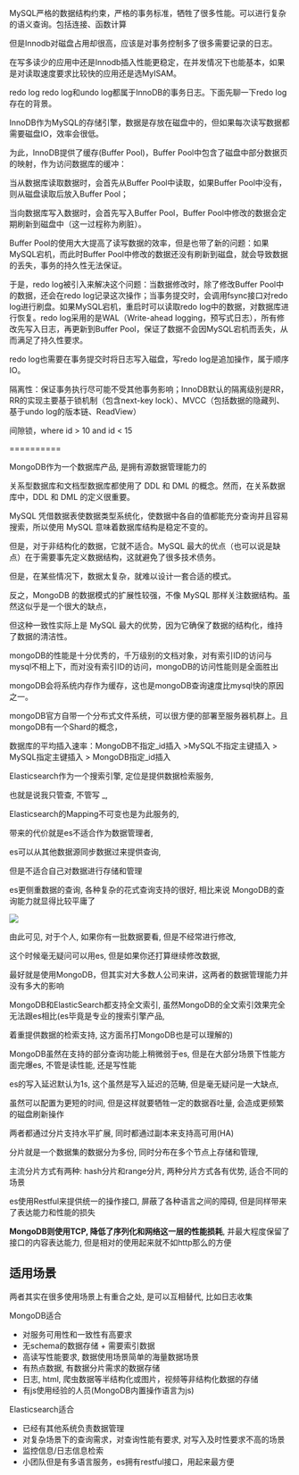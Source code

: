 MySQL严格的数据结构约束，严格的事务标准，牺牲了很多性能。可以进行复杂的语义查询。包括连接、函数计算

但是Innodb对磁盘占用却很高，应该是对事务控制多了很多需要记录的日志。

在写多读少的应用中还是Innodb插入性能更稳定，在并发情况下也能基本，如果是对读取速度要求比较快的应用还是选MyISAM。

redo log
redo log和undo log都属于InnoDB的事务日志。下面先聊一下redo log存在的背景。

InnoDB作为MySQL的存储引擎，数据是存放在磁盘中的，但如果每次读写数据都需要磁盘IO，效率会很低。

为此，InnoDB提供了缓存(Buffer Pool)，Buffer Pool中包含了磁盘中部分数据页的映射，作为访问数据库的缓冲：

当从数据库读取数据时，会首先从Buffer Pool中读取，如果Buffer Pool中没有，则从磁盘读取后放入Buffer Pool；

当向数据库写入数据时，会首先写入Buffer Pool，Buffer Pool中修改的数据会定期刷新到磁盘中（这一过程称为刷脏）。

Buffer Pool的使用大大提高了读写数据的效率，但是也带了新的问题：如果MySQL宕机，而此时Buffer Pool中修改的数据还没有刷新到磁盘，就会导致数据的丢失，事务的持久性无法保证。

于是，redo log被引入来解决这个问题：当数据修改时，除了修改Buffer Pool中的数据，还会在redo log记录这次操作；当事务提交时，会调用fsync接口对redo log进行刷盘。如果MySQL宕机，重启时可以读取redo log中的数据，对数据库进行恢复。redo log采用的是WAL（Write-ahead logging，预写式日志），所有修改先写入日志，再更新到Buffer Pool，保证了数据不会因MySQL宕机而丢失，从而满足了持久性要求。

redo log也需要在事务提交时将日志写入磁盘，写redo log是追加操作，属于顺序IO。

隔离性：保证事务执行尽可能不受其他事务影响；InnoDB默认的隔离级别是RR，RR的实现主要基于锁机制（包含next-key lock）、MVCC（包括数据的隐藏列、基于undo log的版本链、ReadView）

间隙锁，where id > 10 and id < 15

==========

MongoDB作为一个数据库产品, 是拥有源数据管理能力的

关系型数据库和文档型数据库都使用了 DDL 和 DML 的概念。然而，在关系数据库中，DDL 和 DML 的定义很重要。

MySQL 凭借数据表使数据类型系统化，使数据中各自的值都能充分查询并且容易搜索，所以使用 MySQL 意味着数据库结构是稳定不变的。

但是，对于非结构化的数据，它就不适合。MySQL 最大的优点（也可以说是缺点）在于需要事先定义数据结构，这就避免了很多技术债务。

但是，在某些情况下，数据太复杂，就难以设计一套合适的模式。

反之，MongoDB 的数据模式的扩展性较强，不像 MySQL 那样关注数据结构。虽然这似乎是一个很大的缺点，

但这种一致性实际上是 MySQL 最大的优势，因为它确保了数据的结构化，维持了数据的清洁性。

mongoDB的性能是十分优秀的，千万级别的文档对象，对有索引ID的访问与mysql不相上下，而对没有索引ID的访问，mongoDB的访问性能则是全面胜出

mongoDB会将系统内存作为缓存，这也是mongoDB查询速度比mysql快的原因之一。

mongoDB官方自带一个分布式文件系统，可以很方便的部署至服务器机群上。且mongoDB有一个Shard的概念，

数据库的平均插入速率：MongoDB不指定_id插入 >MySQL不指定主键插入 > MySQL指定主键插入 > MongoDB指定_id插入

Elasticsearch作为一个搜索引擎, 定位是提供数据检索服务, 

也就是说我只管查, 不管写 _, 

Elasticsearch的Mapping不可变也是为此服务的, 

带来的代价就是es不适合作为数据管理者, 

es可以从其他数据源同步数据过来提供查询, 

但是不适合自己对数据进行存储和管理

es更侧重数据的查询, 各种复杂的花式查询支持的很好, 相比来说 MongoDB的查询能力就显得比较平庸了

![](https://tva1.sinaimg.cn/large/e6c9d24egy1h415hvcjaej20o70gqwg2.jpg)

由此可见, 对于个人, 如果你有一批数据要看, 但是不经常进行修改, 

这个时候毫无疑问可以用es, 但是如果你还打算继续修改数据, 

最好就是使用MongoDB，但其实对大多数人公司来讲，这两者的数据管理能力并没有多大的影响

MongoDB和ElasticSearch都支持全文索引, 虽然MongoDB的全文索引效果完全无法跟es相比(es毕竟是专业的搜索引擎产品, 

着重提供数据的检索支持, 这方面吊打MongoDB也是可以理解的)

MongoDB虽然在支持的部分查询功能上稍微弱于es, 但是在大部分场景下性能方面完爆es, 不管是读性能, 还是写性能

es的写入延迟默认为1s, 这个虽然是写入延迟的范畴, 但是毫无疑问是一大缺点, 

虽然可以配置为更短的时间, 但是这样就要牺牲一定的数据吞吐量, 会造成更频繁的磁盘刷新操作

两者都通过分片支持水平扩展, 同时都通过副本来支持高可用(HA)

分片就是一个数据集的数据分为多份, 同时分布在多个节点上存储和管理, 

主流分片方式有两种: hash分片和range分片, 两种分片方式各有优势, 适合不同的场景

es使用Restful来提供统一的操作接口, 屏蔽了各种语言之间的障碍, 但是同样带来了表达能力和性能的损失

**MongoDB则使用TCP, 降低了序列化和网络这一层的性能损耗**, 并最大程度保留了接口的内容表达能力, 但是相对的使用起来就不如http那么的方便

## 适用场景
两者其实在很多使用场景上有重合之处, 是可以互相替代, 比如日志收集

MongoDB适合
- 对服务可用性和一致性有高要求
- 无schema的数据存储 + 需要索引数据
- 高读写性能要求, 数据使用场景简单的海量数据场景
- 有热点数据, 有数据分片需求的数据存储
- 日志, html, 爬虫数据等半结构化或图片，视频等非结构化数据的存储
- 有js使用经验的人员(MongoDB内置操作语言为js)

Elasticsearch适合
- 已经有其他系统负责数据管理
- 对复杂场景下的查询需求，对查询性能有要求, 对写入及时性要求不高的场景
- 监控信息/日志信息检索
- 小团队但是有多语言服务，es拥有restful接口，用起来最方便











